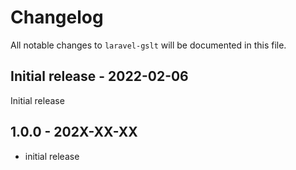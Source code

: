 # Changelog

All notable changes to `laravel-gslt` will be documented in this file.

## Initial release - 2022-02-06

Initial release

## 1.0.0 - 202X-XX-XX

- initial release
